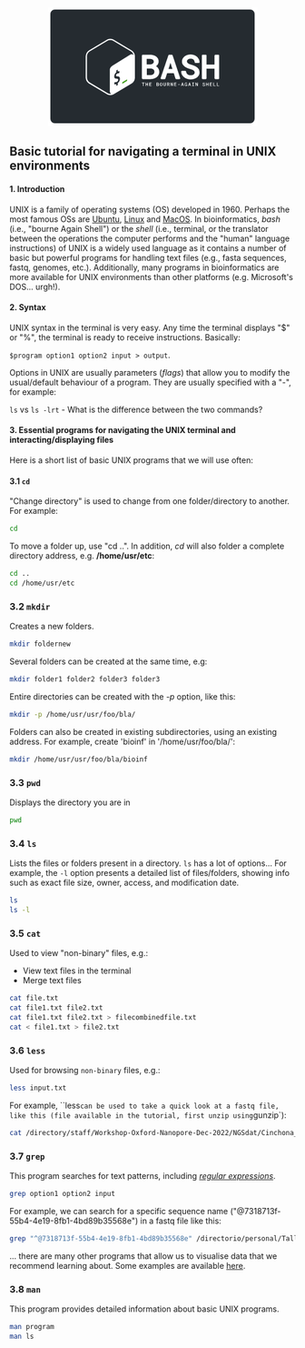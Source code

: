 <p align="center">
  <img src="https://github.com/siriusb-nox/ONT-workshop-Oct-2023/blob/main/IMG/bash_logo_bashlogo.com.png" alt="bash logo from bash webpage"/>
</p>
  
## Basic tutorial for navigating a terminal in UNIX environments

#### 1. Introduction
UNIX is a family of operating systems (OS) developed in 1960. Perhaps the most famous OSs are [Ubuntu](https://ubuntu.com/), [Linux](https://www.linux.org/) and [MacOS](https://www.apple.com/uk/macos/ventura/). In bioinformatics, _bash_ (i.e., "bourne Again Shell") or the _shell_ (i.e., terminal, or the translator between the operations the computer performs and the "human" language instructions) of UNIX is a widely used language as it contains a number of basic but powerful programs for handling text files (e.g., fasta sequences, fastq, genomes, etc.). Additionally, many programs in bioinformatics are more available for UNIX environments than other platforms (e.g. Microsoft's DOS... urgh!). 

#### 2. Syntax
UNIX syntax in the terminal is very easy. Any time the terminal displays "$" or "%", the terminal is ready to receive instructions.  Basically:

`$program option1 option2 input > output`.

Options in UNIX are usually parameters (_flags_) that allow you to modify the usual/default behaviour of a program. They are usually specified with a "-", for example: 

`ls` vs `ls -lrt` - What is the difference between the two commands?

#### 3. Essential programs for navigating the UNIX terminal and interacting/displaying files
Here is a short list of basic UNIX programs that we will use often:

#### 3.1 `cd`

"Change directory" is used to change from one folder/directory to another. For example:

```bash
cd
```
To move a folder up, use "cd ..". In addition, _cd_ will also folder a complete directory address, e.g. **/home/usr/etc**:

```bash
cd ..
cd /home/usr/etc
```

### 3.2 `mkdir`
Creates a new folders.  

```bash
mkdir foldernew
```
Several folders can be created at the same time, e.g:

```bash
mkdir folder1 folder2 folder3 folder3
```
Entire directories can be created with the _-p_ option, like this:

```bash 
mkdir -p /home/usr/usr/foo/bla/
```
Folders can also be created in existing subdirectories, using an existing address. For example, create 'bioinf' in '/home/usr/foo/bla/':

```bash 
mkdir /home/usr/usr/foo/bla/bioinf
```

### 3.3 `pwd`
Displays the directory you are in

```bash
pwd
```

### 3.4 `ls`
Lists the files or folders present in a directory. `ls` has a lot of options... For example, the `-l` option presents a detailed list of files/folders, showing info such as exact file size, owner, access, and modification date.

```bash
ls
ls -l
```

### 3.5 `cat`
Used to view "non-binary" files, e.g.: 
* View text files in the terminal
* Merge text files  
 
```bash
cat file.txt
cat file1.txt file2.txt
cat file1.txt file2.txt > filecombinedfile.txt
cat < file1.txt > file2.txt
```

### 3.6 `less`
Used for browsing ``non-binary`` files, e.g.: 

```bash
less input.txt
```
For example, ``less` can be used to take a quick look at a fastq file, like this (file available in the tutorial, first unzip using `gunzip`):

```bash
cat /directory/staff/Workshop-Oxford-Nanopore-Dec-2022/NGSdat/Cinchona_PAD61320_sizeSelect_1Kseq_99.fastq
```

### 3.7 `grep`
This program searches for text patterns, including [_regular expressions_](https://sospedia.net/el-shell-bash-de-gnulinux-4-expresiones-regulares/). 

```bash
grep option1 option2 input
```

For example, we can search for a specific sequence name ("@7318713f-55b4-4e19-8fb1-4bd89b35568e") in a fastq file like this: 

```bash
grep "^@7318713f-55b4-4e19-8fb1-4bd89b35568e" /directorio/personal/Taller-Oxford-Nanopore-Dec-2022/NGSdat/NGSdat/Cinchona_PAD61320_sizeSelect_1Kseq_99.fastq
```

... there are many other programs that allow us to visualise data that we recommend learning about. Some examples are available [here](https://www.biostars.org/p/17680/).

### 3.8 `man`
This program provides detailed information about basic UNIX programs.

```bash
man program
man ls
```
